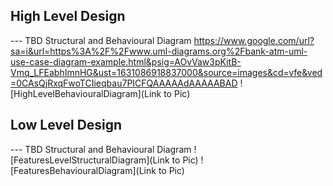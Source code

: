 ## High Level Design 

--- TBD Structural and Behavioural Diagram
https://www.google.com/url?sa=i&url=https%3A%2F%2Fwww.uml-diagrams.org%2Fbank-atm-uml-use-case-diagram-example.html&psig=AOvVaw3pKitB-Vmq_LFEabhImnHG&ust=1631086918837000&source=images&cd=vfe&ved=0CAsQjRxqFwoTCIieqbau7PICFQAAAAAdAAAAABAD
![HighLevelBehaviouralDiagram](Link to Pic)

## Low Level Design 

--- TBD Structural and Behavioural Diagram
![FeaturesLevelStructuralDiagram](Link to Pic)
![FeaturesBehaviouralDiagram](Link to Pic)
